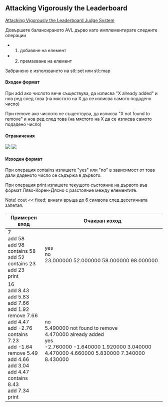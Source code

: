## Attacking Vigorously the Leaderboard 

[Attacking Vigorously the Leaderboard Judge System](https://www.hackerrank.com/contests/practice-6-sda/challenges/attacking-vigorously-the-leaderboard)

Довършете балансираното AVL дърво като имплементирате следните операции

- 1. добавяне на елемент
- 2. премахване на елемент

Забранено е използването на stl::set или stl::map

#### Входен формат

При add ако числото вече съществува, да изписва "X already added" и нов ред след това (на мястото на X да се изписва самото подадено число)

При remove ако числото не съществува, да изписва "X not found to remove" и нов ред след това (на мястото на X да се изписва самото подадено число)

#### Ограничения

<img src="https://latex.codecogs.com/svg.latex?\Large&space;1\le{N}\le{100000}">

<img src="https://latex.codecogs.com/svg.latex?\Large&space;int.MinVALUE\le{number}\le{int.MaxVALUE}">

#### Изходен формат

При операция contains изпишете "yes" или "no" в зависимост от това дали даденото число се съдържа в дървото.

При операция print изпишете текущото състояние на дървото във формат Ляво-Корен-Дясно с разстояние между елементите.

Note! cout << fixed; винаги връща до 6 символа след десетичната запетая.

Примерен вход|Очакван изход
-|-
7<br>add 58<br>add 98<br>contains 58<br>add 52<br>contains 23<br>add 23<br>print|yes<br>no<br>23.000000 52.000000 58.000000 98.000000 
16<br>add 8.43<br>add 5.83<br>add 7.66<br>add 1.92<br>remove 7.66<br>add 4.47<br>add -2.76<br>contains 7.23<br>add -1.64<br>remove 5.49<br>add 4.66<br>add 3.04<br>add 4.47<br>contains 8.43<br>add 7.34<br>print|no<br>5.490000 not found to remove<br>4.470000 already added<br>yes<br>-2.760000 -1.640000 1.920000 3.040000 4.470000 4.660000 5.830000 7.340000 8.430000 

